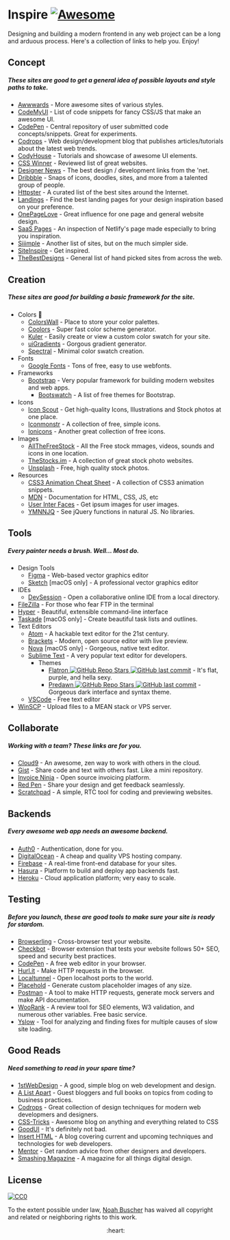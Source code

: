 Inspire [![Awesome](https://cdn.rawgit.com/sindresorhus/awesome/d7305f38d29fed78fa85652e3a63e154dd8e8829/media/badge.svg)](https://github.com/sindresorhus/awesome)
===

Designing and building a modern frontend in any web project can be a long and arduous process. Here's a collection of links to help you. Enjoy!

## Concept
##### These sites are good to get a general idea of possible layouts and style paths to take.

* [Awwwards](http://www.awwwards.com/) - More awesome sites of various styles.
* [CodeMyUI](https://codemyui.com/) - List of code snippets for fancy CSS/JS that make an awesome UI.
* [CodePen](http://codepen.io/) - Central repository of user submitted code concepts/snippets. Great for experiments.
* [Codrops](https://tympanus.net/codrops/) - Web design/development blog that publishes articles/tutorials about the latest web trends.
* [CodyHouse](https://codyhouse.co/) - Tutorials and showcase of awesome UI elements.
* [CSS Winner](http://www.csswinner.com/) - Reviewed list of great websites.
* [Designer News](https://www.designernews.co/) - The best design / development links from the 'net.
* [Dribbble](https://dribbble.com/) - Snaps of icons, doodles, sites, and more from a talented group of people.
* [Httpster](http://httpster.net/) - A curated list of the best sites around the Internet.
* [Landings](https://landings.dev/) - Find the best landing pages for your design inspiration based on your preference.
* [OnePageLove](https://onepagelove.com/) - Great influence for one page and general website design.
* [SaaS Pages](https://saaspages.xyz) - An inspection of Netlify's page made especially to bring you inspiration.
* [Siiimple](https://siiimple.com/) - Another list of sites, but on the much simpler side.
* [SiteInspire](http://www.siteinspire.com/) - Get inspired.
* [TheBestDesigns](https://www.thebestdesigns.com/) - General list of hand picked sites from across the web.

## Creation
##### These sites are good for building a basic framework for the site.

* Colors 🎨
  * [ColorsWall](https://colorswall.com/) - Place to store your color palettes.
  * [Coolors](https://coolors.co/) - Super fast color scheme generator.
  * [Kuler](https://color.adobe.com/) - Easily create or view a custom color swatch for your site.
  * [uiGradients](https://uigradients.com/) - Gorgous gradient generator.
  * [Spectral](http://jxnblk.com/Spectral/) - Minimal color swatch creation.
* Fonts
  * [Google Fonts](https://www.google.com/fonts) - Tons of free, easy to use webfonts.
* Frameworks
  * [Bootstrap](http://getbootstrap.com) - Very popular framework for building modern websites and web apps.
    * [Bootswatch](http://bootswatch.com) - A list of free themes for Bootstrap.
* Icons
  * [Icon Scout](https://iconscout.com) - Get high-quality Icons, Illustrations and Stock photos at one place.
  * [Iconmonstr](http://iconmonstr.com) - A collection of free, simple icons.
  * [Ionicons](http://ionicons.com) - Another great collection of free icons.
* Images
  * [AllTheFreeStock](http://allthefreestock.com/) - All the Free stock mmages, videos, sounds and icons in one location.
  * [TheStocks.im](http://thestocks.im) - A collection of great stock photo websites.
  * [Unsplash](https://unsplash.com) - Free, high quality stock photos.
* Resources
  * [CSS3 Animation Cheat Sheet](http://www.justinaguilar.com/animations/) - A collection of CSS3 animation snippets.
  * [MDN](https://developer.mozilla.org) - Documentation for HTML, CSS, JS, etc
  * [User Inter Faces](http://uifaces.com) - Get ipsum images for user images.
  * [YMNNJQ](http://youmightnotneedjquery.com) - See jQuery functions in natural JS. No libraries.

## Tools
##### Every painter needs a brush. Well... Most do.

* Design Tools
  * [Figma](https://figma.com) - Web-based vector graphics editor
  * [Sketch](https://sketchapp.com) [macOS only] - A professional vector graphics editor
* IDEs
  * [DevSession](https://devsession.js.org/) - Open a collaborative online IDE from a local directory.
* [FileZilla](https://filezilla-project.org) - For those who fear FTP in the terminal
* [Hyper](https://hyper.is) - Beautiful, extensible command-line interface
* [Taskade](https://www.taskade.com/) [macOS only] - Create beautiful task lists and outlines.
* Text Editors
  * [Atom](https://atom.io) - A hackable text editor for the 21st century.
  * [Brackets](http://brackets.io/) - Modern, open source editor with live preview.
  * [Nova](https://nova.app) [macOS only] - Gorgeous, native text editor.
  * [Sublime Text](https://www.sublimetext.com) - A very popular text editor for developers.
    * Themes
      * [Flatron ![GitHub Repo Stars](https://img.shields.io/github/stars/noahbuscher/Flatron) ![GitHub last commit](https://img.shields.io/github/last-commit/noahbuscher/Flatron)](https://github.com/noahbuscher/Flatron) - It's flat, purple, and hella sexy.
      * [Predawn ![GitHub Repo Stars](https://img.shields.io/github/stars/jamiewilson/predawn) ![GitHub last commit](https://img.shields.io/github/last-commit/jamiewilson/predawn)](https://github.com/jamiewilson/predawn) - Gorgeous dark interface and syntax theme.
  * [VSCode](https://code.visualstudio.com/) - Free text editor
* [WinSCP](http://winscp.net) - Upload files to a MEAN stack or VPS server.

## Collaborate
##### Working with a team? These links are for you.

* [Cloud9](https://c9.io) - An awesome, zen way to work with others in the cloud.
* [Gist](https://gist.github.com) - Share code and text with others fast. Like a mini repository.
* [Invoice Ninja](https://www.invoiceninja.com) - Open source invoicing platform.
* [Red Pen](https://redpen.io) - Share your design and get feedback seamlessly.
* [Scratchpad](http://scratchpad.io) - A simple, RTC tool for coding and previewing websites.

## Backends
##### Every awesome web app needs an awesome backend.

* [Auth0](https://auth0.com/) - Authentication, done for you.
* [DigitalOcean](https://www.digitalocean.com/) - A cheap and quality VPS hosting company.
* [Firebase](https://www.firebase.com) - A real-time front-end database for your sites.
* [Hasura](https://hasura.io) - Platform to build and deploy app backends fast.
* [Heroku](https://www.heroku.com) - Cloud application platform; very easy to scale.

## Testing
##### Before you launch, these are good tools to make sure your site is ready for stardom.

* [Browserling](https://www.browserling.com/) - Cross-browser test your website.
* [Checkbot](https://www.checkbot.io) - Browser extension that tests your website follows 50+ SEO, speed and security best practices.
* [CodePen](http://codepen.io) - A free web editor in your browser.
* [Hurl.it](https://www.hurl.it/) - Make HTTP requests in the browser.
* [Localtunnel](http://localtunnel.me) - Open localhost ports to the world.
* [Placehold](http://placehold.it) - Generate custom placeholder images of any size.
* [Postman](https://www.getpostman.com/) - A tool to make HTTP requests, generate mock servers and make API documentation.
* [WooRank](https://www.woorank.com/) - A review tool for SEO elements, W3 validation, and numerous other variables. Free basic service.
* [Yslow](http://yslow.org) - Tool for analyzing and finding fixes for multiple causes of slow site loading.

## Good Reads
##### Need something to read in your spare time?

* [1stWebDesign](http://www.1stwebdesigner.com/blog/) - A good, simple blog on web development and design.
* [A List Apart](http://alistapart.com) - Guest bloggers and full books on topics from coding to business practices.
* [Codrops](http://tympanus.net/codrops/) - Great collection of design techniques for modern web developmers and designers.
* [CSS-Tricks](https://css-tricks.com/) - Awesome blog on anything and everything related to CSS
* [GoodUI](http://goodui.org) - It's definitely not bad.
* [Insert HTML](http://www.inserthtml.com) - A blog covering current and upcoming techniques and technologies for web developers.
* [Mentor](http://www.mentor.so/) - Get random advice from other designers and developers.
* [Smashing Magazine](http://www.smashingmagazine.com) - A magazine for all things digital design.

## License

[![CC0](http://i.creativecommons.org/p/zero/1.0/88x31.png)](http://creativecommons.org/publicdomain/zero/1.0/)

To the extent possible under law, [Noah Buscher](http://noahbuscher.com) has waived all copyright and related or neighboring rights to this work.

<div align="center">:heart:</div>
